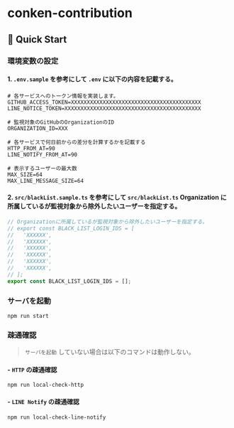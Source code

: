 # conken-contribution

## 🔰 Quick Start

### 環境変数の設定

#### 1. `.env.sample` を参考にして `.env` に以下の内容を記載する。

```
# 各サービスへのトークン情報を実装します。
GITHUB_ACCESS_TOKEN=XXXXXXXXXXXXXXXXXXXXXXXXXXXXXXXXXXXXXXXXX
LINE_NOTICE_TOKEN=XXXXXXXXXXXXXXXXXXXXXXXXXXXXXXXXXXXXXXXXXXX

# 監視対象のGitHubのOrganizationのID
ORGANIZATION_ID=XXX

# 各サービスで何日前からの差分を計算するかを記載する
HTTP_FROM_AT=90
LINE_NOTIFY_FROM_AT=90

# 表示するユーザーの最大数
MAX_SIZE=64
MAX_LINE_MESSAGE_SIZE=64
```

#### 2. `src/blackList.sample.ts` を参考にして `src/blackList.ts` Organization に所属しているが監視対象から除外したいユーザーを指定する。

```ts
// Organizationに所属しているが監視対象から除外したいユーザーを指定する。
// export const BLACK_LIST_LOGIN_IDS = [
//   'XXXXXX',
//   'XXXXXX',
//   'XXXXXX',
//   'XXXXXX',
//   'XXXXXX',
//   'XXXXXX',
// ];
export const BLACK_LIST_LOGIN_IDS = [];
```

### サーバを起動

```
npm run start
```

### 疎通確認

> `サーバを起動` していない場合は以下のコマンドは動作しない。

#### - `HTTP` の疎通確認

```
npm run local-check-http
```

#### - `LINE Notify` の疎通確認

```
npm run local-check-line-notify
```
